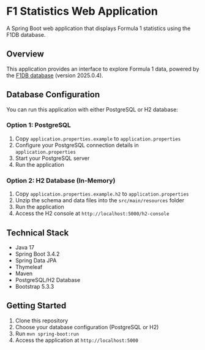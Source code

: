 # F1 Statistics Web Application

A Spring Boot web application that displays Formula 1 statistics using the F1DB database.

## Overview

This application provides an interface to explore Formula 1 data, powered by the [F1DB database](https://github.com/f1db/f1db) (version 2025.0.4).

## Database Configuration

You can run this application with either PostgreSQL or H2 database:

### Option 1: PostgreSQL
1. Copy `application.properties.example` to `application.properties`
2. Configure your PostgreSQL connection details in `application.properties`
3. Start your PostgreSQL server
4. Run the application

### Option 2: H2 Database (In-Memory)
1. Copy `application.properties.example.h2` to `application.properties`
2. Unzip the schema and data files into the `src/main/resources` folder
3. Run the application
4. Access the H2 console at `http://localhost:5000/h2-console`

## Technical Stack
- Java 17
- Spring Boot 3.4.2
- Spring Data JPA
- Thymeleaf
- Maven
- PostgreSQL/H2 Database
- Bootstrap 5.3.3

## Getting Started
1. Clone this repository
2. Choose your database configuration (PostgreSQL or H2)
3. Run `mvn spring-boot:run`
4. Access the application at `http://localhost:5000`